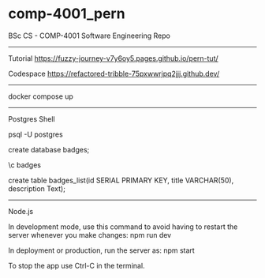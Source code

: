 # comp-4001_pern
BSc CS - COMP-4001 Software Engineering Repo

---

Tutorial
https://fuzzy-journey-v7y6oy5.pages.github.io/pern-tut/

Codespace
https://refactored-tribble-75pxwwrjpq2jjj.github.dev/ 

---

docker compose up

---

Postgres Shell

psql -U postgres

create database badges;

\c badges

create table badges_list(id SERIAL PRIMARY KEY, title VARCHAR(50), description Text);

---

Node.js

In development mode, use this command to avoid having to restart the server whenever you make changes:
npm run dev

In deployment or production, run the server as:
npm start

To stop the app use Ctrl-C in the terminal.